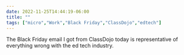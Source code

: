 ---date: 2022-11-25T14:44:19-06:00title: ""tags: ["micro","Work","Black Friday","ClassDojo","edtech"]---The Black Friday email I got from ClassDojo today is representative of everything wrong with the ed tech industry.